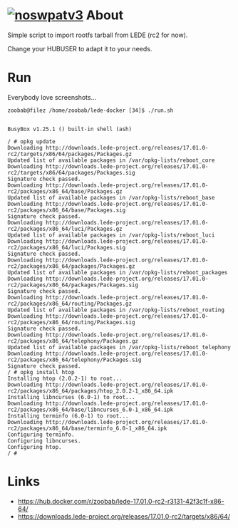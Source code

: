 [![noswpatv3](http://zoobab.wdfiles.com/local--files/start/noupcv3.jpg)](https://ffii.org/donate-now-to-save-europe-from-software-patents-says-ffii/)
About
=====

Simple script to import rootfs tarball from LEDE (rc2 for now).

Change your HUBUSER to adapt it to your needs.

Run
===

Everybody love screenshots...

```
zoobab@filez /home/zoobab/lede-docker [34]$ ./run.sh 


BusyBox v1.25.1 () built-in shell (ash)

/ # opkg update
Downloading http://downloads.lede-project.org/releases/17.01.0-rc2/targets/x86/64/packages/Packages.gz
Updated list of available packages in /var/opkg-lists/reboot_core
Downloading http://downloads.lede-project.org/releases/17.01.0-rc2/targets/x86/64/packages/Packages.sig
Signature check passed.
Downloading http://downloads.lede-project.org/releases/17.01.0-rc2/packages/x86_64/base/Packages.gz
Updated list of available packages in /var/opkg-lists/reboot_base
Downloading http://downloads.lede-project.org/releases/17.01.0-rc2/packages/x86_64/base/Packages.sig
Signature check passed.
Downloading http://downloads.lede-project.org/releases/17.01.0-rc2/packages/x86_64/luci/Packages.gz
Updated list of available packages in /var/opkg-lists/reboot_luci
Downloading http://downloads.lede-project.org/releases/17.01.0-rc2/packages/x86_64/luci/Packages.sig
Signature check passed.
Downloading http://downloads.lede-project.org/releases/17.01.0-rc2/packages/x86_64/packages/Packages.gz
Updated list of available packages in /var/opkg-lists/reboot_packages
Downloading http://downloads.lede-project.org/releases/17.01.0-rc2/packages/x86_64/packages/Packages.sig
Signature check passed.
Downloading http://downloads.lede-project.org/releases/17.01.0-rc2/packages/x86_64/routing/Packages.gz
Updated list of available packages in /var/opkg-lists/reboot_routing
Downloading http://downloads.lede-project.org/releases/17.01.0-rc2/packages/x86_64/routing/Packages.sig
Signature check passed.
Downloading http://downloads.lede-project.org/releases/17.01.0-rc2/packages/x86_64/telephony/Packages.gz
Updated list of available packages in /var/opkg-lists/reboot_telephony
Downloading http://downloads.lede-project.org/releases/17.01.0-rc2/packages/x86_64/telephony/Packages.sig
Signature check passed.
/ # opkg install htop
Installing htop (2.0.2-1) to root...
Downloading http://downloads.lede-project.org/releases/17.01.0-rc2/packages/x86_64/packages/htop_2.0.2-1_x86_64.ipk
Installing libncurses (6.0-1) to root...
Downloading http://downloads.lede-project.org/releases/17.01.0-rc2/packages/x86_64/base/libncurses_6.0-1_x86_64.ipk
Installing terminfo (6.0-1) to root...
Downloading http://downloads.lede-project.org/releases/17.01.0-rc2/packages/x86_64/base/terminfo_6.0-1_x86_64.ipk
Configuring terminfo.
Configuring libncurses.
Configuring htop.
/ # 
```

Links
=====

* https://hub.docker.com/r/zoobab/lede-17.01.0-rc2-r3131-42f3c1f-x86-64/
* https://downloads.lede-project.org/releases/17.01.0-rc2/targets/x86/64/
